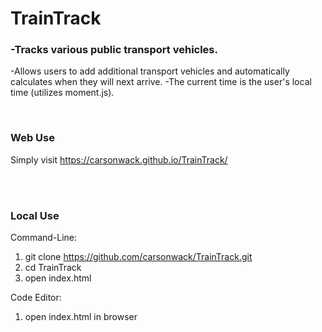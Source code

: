 # TrainTrack
### -Tracks various public transport vehicles.
-Allows users to add additional transport vehicles and automatically calculates when they will next arrive.
-The current time is the user's local time (utilizes moment.js).


<br/>

### Web Use

Simply visit https://carsonwack.github.io/TrainTrack/

<br/><br/>

### Local Use
Command-Line:
1. git clone https://github.com/carsonwack/TrainTrack.git
2. cd TrainTrack
3. open index.html


Code Editor:
1. open index.html in browser
